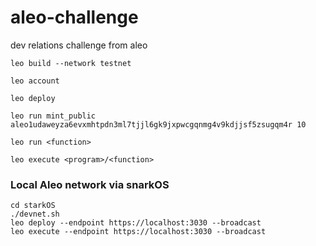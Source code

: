 # aleo-challenge

dev relations challenge from aleo

```
leo build --network testnet

leo account

leo deploy

leo run mint_public aleo1udaweyza6evxmhtpdn3ml7tjjl6gk9jxpwcgqnmg4v9kdjjsf5zsugqm4r 10

leo run <function>

leo execute <program>/<function>
```

### Local Aleo network via snarkOS

```
cd starkOS
./devnet.sh
leo deploy --endpoint https://localhost:3030 --broadcast
leo execute --endpoint https://localhost:3030 --broadcast
```
